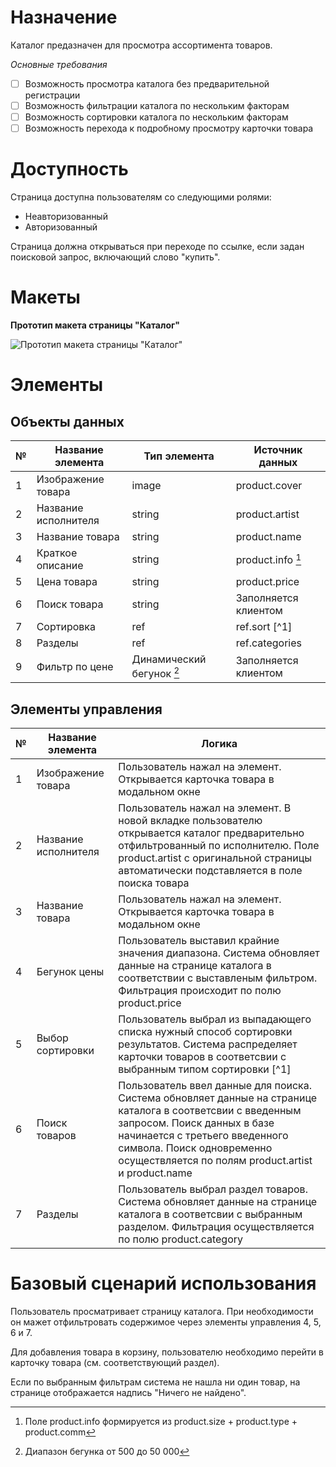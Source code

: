 # Назначение
Каталог предазначен для просмотра ассортимента товаров.

*Основные требования*
- [ ] Возможность просмотра каталога без предварительной регистрации
- [ ] Возможность фильтрации каталога по нескольким факторам
- [ ] Возможность сортировки каталога по нескольким факторам
- [ ] Возможность перехода к подробному просмотру карточки товара
# Доступность
Страница доступна пользователям со следующими ролями:
- Неавторизованный
- Авторизованный

Страница должна открываться при переходе по ссылке, если задан поисковой запрос, включающий слово "купить".
# Макеты
**Прототип макета страницы "Каталог"**

![Прототип макета страницы "Каталог"](https://user-images.githubusercontent.com/104724556/166153813-44bf2257-c74e-49fc-b3c3-1a534daa3300.png)
# Элементы
## Объекты данных
| № | Название элемента | Тип элемента | Источник данных |
| ----------- | ----------- | ----------- | ----------- |
| 1 | Изображение товара | image | product.cover |
| 2 | Название исполнителя | string | product.artist |
| 3 | Название товара | string | product.name |
| 4 | Краткое описание | string | product.info [^3]|
| 5 | Цена товара | string | product.price |
| 6 | Поиск товара | string | Заполняется клиентом |
| 7 | Сортировка | ref | ref.sort [^1] |
| 8 | Разделы | ref | ref.categories |
| 9 | Фильтр по цене | Динамический бегунок [^2] | Заполняется клиентом |

[^2]: Диапазон бегунка от 500 до 50 000
[^3]: Поле product.info формируется из product.size + product.type + product.comm
## Элементы управления
| № | Название элемента | Логика |
| ----------- | ----------- | ----------- |
| 1 | Изображение товара | Пользователь нажал на элемент. Открывается карточка товара в модальном окне |
| 2 | Название исполнителя | Пользователь нажал на элемент. В новой вкладке пользователю открывается каталог предварительно отфильтрованный по исполнителю. Поле product.artist с оригинальной страницы автоматически подставляется в поле поиска товара |
| 3 | Название товара | Пользователь нажал на элемент. Открывается карточка товара в модальном окне |
| 4 | Бегунок цены | Пользователь выставил крайние значения диапазона. Система обновляет данные на странице каталога в соответствии с выставленым фильтром. Фильтрация происходит по полю product.price |
| 5 | Выбор сортировки | Пользователь выбрал из выпадающего списка нужный способ сортировки результатов. Система распределяет карточки товаров в соответсвии с выбранным типом сортировки [^1] |
| 6 | Поиск товаров | Пользователь ввел данные для поиска. Система обновляет данные на странице каталога в соответсвии с введенным запросом. Поиск данных в базе начинается с третьего введенного символа. Поиск одновременно осуществляется по полям product.artist и product.name |
| 7 | Разделы | Пользователь выбрал раздел товаров. Система обновляет данные на странице каталога в соответсвии с выбранным разделом. Фильтрация осуществляется по полю product.category |

# Базовый сценарий использования
Пользователь просматривает страницу каталога. При необходимости он мажет отфильтровать содержимое через элементы управления 4, 5, 6 и 7. 

Для добавления товара в корзину, пользователю необходимо перейти в карточку товара (см. соответствующий раздел). 

Если по выбранным фильтрам система не нашла ни один товар, на странице отображается надпись "Ничего не найдено".   
